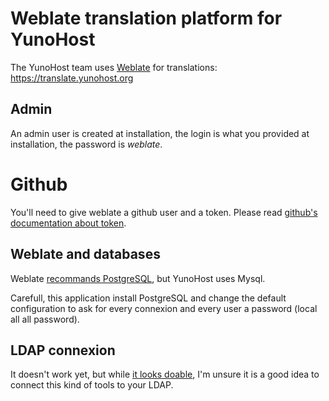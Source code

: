 # Weblate translation platform for YunoHost

The YunoHost team uses [Weblate](https://weblate.org) for translations: https://translate.yunohost.org

## Admin

An admin user is created at installation, the login is what you provided at installation, the password is *weblate*.

# Github

You'll need to give weblate a github user and a token. Please read [github's documentation about token](https://help.github.com/articles/creating-a-personal-access-token-for-the-command-line/).

## Weblate and databases

Weblate [recommands PostgreSQL](https://docs.weblate.org/en/latest/admin/install.html#database-setup-for-weblate), but YunoHost uses Mysql.

Carefull, this application install PostgreSQL and change the default configuration to ask for every connexion and every user a password (local all all password).

## LDAP connexion

It doesn't work yet, but while [it looks doable](https://docs.weblate.org/en/latest/admin/auth.html?highlight=LDAP#ldap-authentication), I'm unsure it is a good idea to connect this kind of tools to your LDAP.
